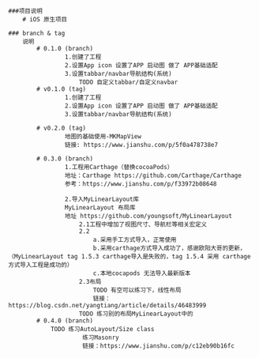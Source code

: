 ####
	###项目说明
		# iOS 原生项目

	### branch & tag
		说明
			# 0.1.0 (branch)
					1.创建了工程
					2.设置App icon 设置了APP 启动图 做了 APP基础适配
					3.设置tabbar/navbar导航结构(系统)
						TODO 自定义tabbar/自定义navbar
			# v0.1.0 (tag)
					1.创建了工程
					2.设置App icon 设置了APP 启动图 做了 APP基础适配
					3.设置tabbar/navbar导航结构(系统)

			# v0.2.0 (tag)
					地图的基础使用-MKMapView
					链接: https://www.jianshu.com/p/5f0a478738e7

			# 0.3.0 (branch) 
					1.工程用Carthage（替换cocoaPods）
					地址：Carthage https://github.com/Carthage/Carthage
					参考：https://www.jianshu.com/p/f33972b08648
					
					2.导入MyLinearLayout库
					MyLinearLayout 布局库
					地址 https://github.com/youngsoft/MyLinearLayout
						2.1工程中增加了视图尺寸、导航栏等相关宏定义
						2.2 
							a.采用手工方式导入，正常使用
							b.采用carthage方式导入成功了，感谢欧阳大哥的更新，（MyLinearLayout tag 1.5.3 carthage导入是失败的，tag 1.5.4 采用 carthage 方式导入工程是成功的）
							c.本地cocapods 无法导入最新版本
						2.3布局
							TODO 有空可以练习下，线性布局
							链接：https://blog.csdn.net/yangtiang/article/details/46483999
						TODO 练习别的布局MyLinearLayout中的
			# 0.4.0 (branch)
				TODO 练习AutoLayout/Size class
						 练习Masonry
						 链接：https://www.jianshu.com/p/c12eb90b16fc
			

